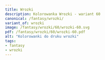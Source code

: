 ```yaml
---
title: Wrozki
description: Kolorowanka Wrozki - wariant 60
canonical: /fantasy/wrozki/
variant_of: wrozki
image: /fantasy/wrozki/60/wrozki-60.svg
pdf: /fantasy/wrozki/60/wrozki-60.pdf
alt: "Kolorowanki do druku wrozki"
tags:
- fantasy
- wrozki
---
```

